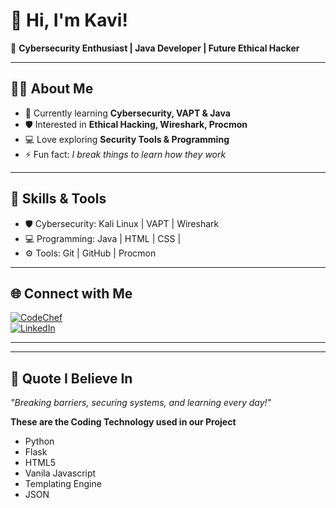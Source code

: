 # 👋 Hi, I'm Kavi!  

🚀 **Cybersecurity Enthusiast | Java Developer | Future Ethical Hacker**  

---

## 🧑‍💻 About Me  
- 🌱 Currently learning **Cybersecurity, VAPT & Java**  
- 🛡️ Interested in **Ethical Hacking, Wireshark, Procmon**  
- 💻 Love exploring **Security Tools & Programming**  
- ⚡ Fun fact: *I break things to learn how they work*  

---

## 🔧 Skills & Tools  
- 🛡️ Cybersecurity: Kali Linux | VAPT | Wireshark  
- 💻 Programming: Java | HTML | CSS | 
- ⚙️ Tools: Git | GitHub | Procmon  

---

## 🌐 Connect with Me  

[![CodeChef](https://img.shields.io/badge/CodeChef-Profile-orange?style=for-the-badge&logo=codechef)](https://www.codechef.com/users/cry_sky_17)  
[![LinkedIn](https://img.shields.io/badge/LinkedIn-Profile-blue?style=for-the-badge&logo=linkedin)](https://www.linkedin.com/in/kavi-shree-9b6481297)

--- 

---

## 🌟 Quote I Believe In  
*"Breaking barriers, securing systems, and learning every day!"*  

**These are the Coding Technology used in our Project**

- Python
- Flask 
- HTML5
- Vanila Javascript
- Templating Engine
- JSON
